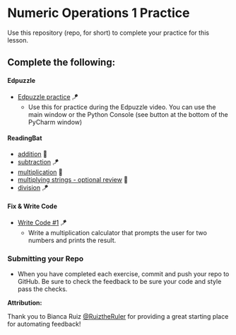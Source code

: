 # Numeric Operations 1 Practice

Use this repository (repo, for short) to complete your practice for this lesson.

## Complete the following:
#### Edpuzzle
* [Edpuzzle practice](src/edpuzzle_practice.py) 🪁
  * Use this for practice during the Edpuzzle video. You can use the main window or the Python Console (see button at the bottom of the PyCharm window)

#### ReadingBat  
* [addition](https://www.readingbat.com/content/python/Athenian:%20Variables/addition1) 🚁
* [subtraction](https://www.readingbat.com/content/python/Athenian:%20Variables/subtract2) 🪁
* [multiplication](https://www.readingbat.com/content/python/Athenian:%20Variables/mult1) 🚁
* [multiplying strings - optional review](https://www.readingbat.com/content/python/Athenian:%20Variables/mult2) 🚀
* [division](https://www.readingbat.com/content/python/Athenian:%20Variables/divide1) 🪁

#### Fix & Write Code  
* [Write Code #1](src/write_code_1.py) 🪁
  * Write a multiplication calculator that prompts the user for two numbers and prints the result.

### Submitting your Repo
* When you have completed each exercise, commit and push your repo to GitHub. Be sure to check the feedback to be sure your code and style pass the checks.


**Attribution:**

Thank you to Bianca Ruiz [@RuiztheRuler](https://github.com/RuizTheRuler) for providing a great starting place for automating feedback!
